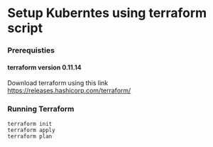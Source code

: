 # Setup Kuberntes using terraform script
### Prerequisties
#### terraform version 0.11.14
Download terraform using this link 
https://releases.hashicorp.com/terraform/

### Running Terraform 
```
terraform init
terraform apply
terraform plan
```
